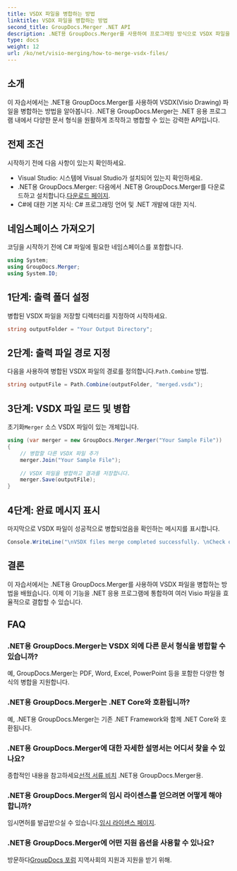 ```yaml
---
title: VSDX 파일을 병합하는 방법
linktitle: VSDX 파일을 병합하는 방법
second_title: GroupDocs.Merger .NET API
description: .NET용 GroupDocs.Merger를 사용하여 프로그래밍 방식으로 VSDX 파일을 병합하는 방법을 알아보세요. 이 튜토리얼에서는 코드 샘플과 함께 단계별 지침을 제공합니다.
type: docs
weight: 12
url: /ko/net/visio-merging/how-to-merge-vsdx-files/
---
```

## 소개
이 자습서에서는 .NET용 GroupDocs.Merger를 사용하여 VSDX(Visio Drawing) 파일을 병합하는 방법을 알아봅니다. .NET용 GroupDocs.Merger는 .NET 응용 프로그램 내에서 다양한 문서 형식을 원활하게 조작하고 병합할 수 있는 강력한 API입니다.
## 전제 조건
시작하기 전에 다음 사항이 있는지 확인하세요.
- Visual Studio: 시스템에 Visual Studio가 설치되어 있는지 확인하세요.
-  .NET용 GroupDocs.Merger: 다음에서 .NET용 GroupDocs.Merger를 다운로드하고 설치합니다.[다운로드 페이지](https://releases.groupdocs.com/merger/net/).
- C#에 대한 기본 지식: C# 프로그래밍 언어 및 .NET 개발에 대한 지식.

## 네임스페이스 가져오기
코딩을 시작하기 전에 C# 파일에 필요한 네임스페이스를 포함합니다.
```csharp
using System; 
using GroupDocs.Merger;
using System.IO;
```
## 1단계: 출력 폴더 설정
병합된 VSDX 파일을 저장할 디렉터리를 지정하여 시작하세요.
```csharp
string outputFolder = "Your Output Directory";
```
## 2단계: 출력 파일 경로 지정
 다음을 사용하여 병합된 VSDX 파일의 경로를 정의합니다.`Path.Combine` 방법.
```csharp
string outputFile = Path.Combine(outputFolder, "merged.vsdx");
```
## 3단계: VSDX 파일 로드 및 병합
 초기화`Merger` 소스 VSDX 파일이 있는 개체입니다.
```csharp
using (var merger = new GroupDocs.Merger.Merger("Your Sample File"))
{
    // 병합할 다른 VSDX 파일 추가
    merger.Join("Your Sample File");
    
    // VSDX 파일을 병합하고 결과를 저장합니다.
    merger.Save(outputFile);
}
```
## 4단계: 완료 메시지 표시
마지막으로 VSDX 파일이 성공적으로 병합되었음을 확인하는 메시지를 표시합니다.
```csharp
Console.WriteLine("\nVSDX files merge completed successfully. \nCheck output in {0}", outputFolder);
```

## 결론
이 자습서에서는 .NET용 GroupDocs.Merger를 사용하여 VSDX 파일을 병합하는 방법을 배웠습니다. 이제 이 기능을 .NET 응용 프로그램에 통합하여 여러 Visio 파일을 효율적으로 결합할 수 있습니다.

## FAQ
### .NET용 GroupDocs.Merger는 VSDX 외에 다른 문서 형식을 병합할 수 있습니까?
예, GroupDocs.Merger는 PDF, Word, Excel, PowerPoint 등을 포함한 다양한 형식의 병합을 지원합니다.
### .NET용 GroupDocs.Merger는 .NET Core와 호환됩니까?
예, .NET용 GroupDocs.Merger는 기존 .NET Framework와 함께 .NET Core와 호환됩니다.
### .NET용 GroupDocs.Merger에 대한 자세한 설명서는 어디서 찾을 수 있나요?
 종합적인 내용을 참고하세요[선적 서류 비치](https://reference.groupdocs.com/merger/net/) .NET용 GroupDocs.Merger용.
### .NET용 GroupDocs.Merger의 임시 라이센스를 얻으려면 어떻게 해야 합니까?
 임시면허를 발급받으실 수 있습니다.[임시 라이센스 페이지](https://purchase.groupdocs.com/temporary-license/).
### .NET용 GroupDocs.Merger에 어떤 지원 옵션을 사용할 수 있나요?
 방문하다[GroupDocs 포럼](https://forum.groupdocs.com/c/merger/32) 지역사회의 지원과 지원을 받기 위해.
